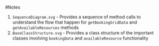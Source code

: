 #Notes

1.  `SequenceDiagram.svg` - Provides a sequence of method calls to understand the flow that happen for `getBookingGridData` and `getAvailableResources` methods
1.  `BaseClassStructure.svg` - Provides a class structure of the important classes involving `bookingData` and `availableResource` functionality